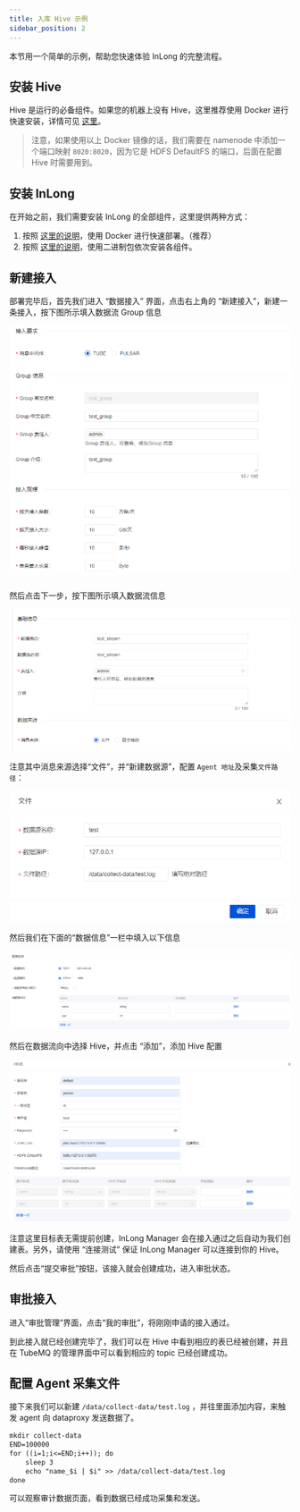 ```yaml
---
title: 入库 Hive 示例
sidebar_position: 2
---
```


本节用一个简单的示例，帮助您快速体验 InLong 的完整流程。


## 安装 Hive
Hive 是运行的必备组件。如果您的机器上没有 Hive，这里推荐使用 Docker 进行快速安装，详情可见 [这里](https://github.com/big-data-europe/docker-hive)。

> 注意，如果使用以上 Docker 镜像的话，我们需要在 namenode 中添加一个端口映射 `8020:8020`，因为它是 HDFS DefaultFS 的端口，后面在配置 Hive 时需要用到。

## 安装 InLong
在开始之前，我们需要安装 InLong 的全部组件，这里提供两种方式：
1. 按照 [这里的说明](deployment/docker.md)，使用 Docker 进行快速部署。（推荐）
2. 按照 [这里的说明](deployment/bare_metal.md)，使用二进制包依次安装各组件。


## 新建接入
部署完毕后，首先我们进入 “数据接入” 界面，点击右上角的 “新建接入”，新建一条接入，按下图所示填入数据流 Group 信息

![Create Group](img/create-group.png)

然后点击下一步，按下图所示填入数据流信息

![Create Stream](img/create-stream.png)

注意其中消息来源选择“文件”，并“新建数据源”，配置 `Agent 地址`及采集`文件路径`：

![File Source](img/file-source.png)

然后我们在下面的“数据信息”一栏中填入以下信息

![Data Information](img/data-information.png)

然后在数据流向中选择 Hive，并点击 “添加”，添加 Hive 配置

![Hive Config](img/hive-config.png)

注意这里目标表无需提前创建，InLong Manager 会在接入通过之后自动为我们创建表。另外，请使用 “连接测试” 保证 InLong Manager 可以连接到你的 Hive。

然后点击“提交审批”按钮，该接入就会创建成功，进入审批状态。

## 审批接入
进入“审批管理”界面，点击“我的审批”，将刚刚申请的接入通过。

到此接入就已经创建完毕了，我们可以在 Hive 中看到相应的表已经被创建，并且在 TubeMQ 的管理界面中可以看到相应的 topic 已经创建成功。

## 配置 Agent 采集文件
接下来我们可以新建 `/data/collect-data/test.log` ，并往里面添加内容，来触发 agent 向 dataproxy 发送数据了。

``` shell
mkdir collect-data
END=100000
for ((i=1;i<=END;i++)); do
    sleep 3
    echo "name_$i | $i" >> /data/collect-data/test.log
done
```

可以观察审计数据页面，看到数据已经成功采集和发送。